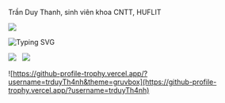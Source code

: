 Trần Duy Thanh, sinh viên khoa CNTT, HUFLIT

![](https://komarev.com/ghpvc/?username=trduyTh4nh&color=green)

![Typing SVG](https://readme-typing-svg.herokuapp.com/?width=600&lines=Backend+Developer;Full-stack+Developer;Java-Developer;)

<img src="https://github-readme-stats.vercel.app/api?username=trduyTh4nh&show_icons=true&count_private=true"> &nbsp; <img src="https://github-readme-stats.vercel.app/api/top-langs/?username=trduyTh4nh&layout=compact&langs_count=6">


![https://github-profile-trophy.vercel.app/?username=trduyTh4nh&theme=gruvbox](https://github-profile-trophy.vercel.app/?username=trduyTh4nh)
